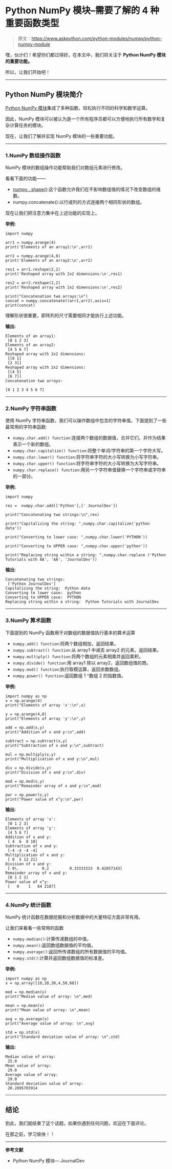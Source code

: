 # Python NumPy 模块–需要了解的 4 种重要函数类型

> 原文：<https://www.askpython.com/python-modules/numpy/python-numpy-module>

嘿，伙计们！希望你们都过得好。在本文中，我们将关注于 **Python NumPy 模块的重要功能。**

所以，让我们开始吧！

* * *

## Python NumPy 模块简介

[Python NumPy 模块](https://www.askpython.com/python-modules/numpy/python-numpy-arrays)集成了多种函数，轻松执行不同的科学和数学运算。

因此，NumPy 模块可以被认为是一个所有程序员都可以方便地执行所有数学和复杂计算任务的模块。

现在，让我们了解并实现 NumPy 模块的一些重要功能。

* * *

### 1.NumPy 数组操作函数

NumPy 模块的数组操作功能帮助我们对数组元素进行修改。

看看下面的功能——

*   [numpy . shape()](https://www.askpython.com/python-modules/numpy/python-numpy-reshape-function):这个函数允许我们在不影响数组值的情况下改变数组的维数。
*   numpy.concatenate():以行或列的方式连接两个相同形状的数组。

现在让我们把注意力集中在上述功能的实现上。

**举例:**

```
import numpy

arr1 = numpy.arange(4)
print('Elements of an array1:\n',arr1)

arr2 = numpy.arange(4,8)
print('Elements of an array2:\n',arr2)

res1 = arr1.reshape(2,2)
print('Reshaped array with 2x2 dimensions:\n',res1)

res2 = arr2.reshape(2,2)
print('Reshaped array with 2x2 dimensions:\n',res2)

print("Concatenation two arrays:\n")
concat = numpy.concatenate((arr1,arr2),axis=1)
print(concat)

```

理解形状很重要，即阵列的尺寸需要相同才能执行上述功能。

**输出:**

```
Elements of an array1:
 [0 1 2 3]
Elements of an array2:
 [4 5 6 7]
Reshaped array with 2x2 dimensions:
 [[0 1]
 [2 3]]
Reshaped array with 2x2 dimensions:
 [[4 5]
 [6 7]]
Concatenation two arrays:

[0 1 2 3 4 5 6 7]

```

* * *

### 2.NumPy 字符串函数

使用 NumPy 字符串函数，我们可以操作数组中包含的字符串值。下面提到了一些最常用的字符串函数:

*   `numpy.char.add() function`:连接两个数组的数据值，合并它们，并作为结果表示一个新的数组。
*   `numpy.char.capitalize() function`:将整个单词/字符串的第一个字符大写。
*   `numpy.char.lower() function`:将字符串字符的大小写转换为小写字符串。
*   `numpy.char.upper() function`:将字符串字符的大小写转换为大写字符串。
*   `numpy.char.replace() function`:用另一个字符串值替换一个字符串或字符串的一部分。

**举例:**

```
import numpy

res =  numpy.char.add(['Python'],[' JournalDev'])

print("Concatenating two strings:\n",res)

print("Capitalizing the string: ",numpy.char.capitalize('python data'))

print("Converting to lower case: ",numpy.char.lower('PYTHON'))

print("Converting to UPPER case: ",numpy.char.upper('python'))

print("Replacing string within a string: ",numpy.char.replace ('Python Tutorials with AA', 'AA', 'JournalDev'))

```

**输出:**

```
Concatenating two strings:
 ['Python JournalDev']
Capitalizing the string:  Python data
Converting to lower case:  python
Converting to UPPER case:  PYTHON
Replacing string within a string:  Python Tutorials with JournalDev

```

* * *

### 3.NumPy 算术函数

下面提到的 NumPy 函数用于对数组的数据值执行基本的算术运算

*   `numpy.add() function`:将两个数组相加，返回结果。
*   `numpy.subtract() function`:从 array1 中减去 array2 的元素，返回结果。
*   `numpy.multiply() function`:将两个数组的元素相乘并返回乘积。
*   `numpy.divide() function`:用 array1 除以 array2，返回数组值的商。
*   `numpy.mod() function`:执行取模运算，返回余数数组。
*   `numpy.power() function`:返回数组 1 ^数组 2 的指数值。

**举例:**

```
import numpy as np 
x = np.arange(4) 
print("Elements of array 'x':\n",x)

y = np.arange(4,8) 
print("Elements of array 'y':\n",y)

add = np.add(x,y)
print("Addition of x and y:\n",add)

subtract = np.subtract(x,y)
print("Subtraction of x and y:\n",subtract)

mul = np.multiply(x,y)
print("Multiplication of x and y:\n",mul)

div = np.divide(x,y)
print("Division of x and y:\n",div)

mod = np.mod(x,y)
print("Remainder array of x and y:\n",mod)

pwr = np.power(x,y)
print("Power value of x^y:\n",pwr)

```

**输出:**

```
Elements of array 'x':
 [0 1 2 3]
Elements of array 'y':
 [4 5 6 7]
Addition of x and y:
 [ 4  6  8 10]
Subtraction of x and y:
 [-4 -4 -4 -4]
Multiplication of x and y:
 [ 0  5 12 21]
Division of x and y:
 [ 0\.          0.2         0.33333333  0.42857143]
Remainder array of x and y:
 [0 1 2 3]
Power value of x^y:
 [   0    1   64 2187]

```

* * *

### 4.NumPy 统计函数

NumPy 统计函数在数据挖掘和分析数据中的大量特征方面非常有用。

让我们来看看一些常用的函数

*   `numpy.median()`:计算传递数组的中值。
*   `numpy.mean()`:返回数组数据值的平均值。
*   `numpy.average()`:返回所传递数组的所有数据值的平均值。
*   `numpy.std()`:计算并返回数组数据值的标准差。

**举例:**

```
import numpy as np 
x = np.array([10,20,30,4,50,60]) 

med = np.median(x)
print("Median value of array: \n",med)

mean = np.mean(x)
print("Mean value of array: \n",mean)

avg = np.average(x)
print("Average value of array: \n",avg)

std = np.std(x)
print("Standard deviation value of array: \n",std)

```

**输出:**

```
Median value of array: 
 25.0
Mean value of array: 
 29.0
Average value of array: 
 29.0
Standard deviation value of array: 
 20.2895703914

```

* * *

## 结论

到此，我们就结束了这个话题。如果你遇到任何问题，欢迎在下面评论。

在那之前，学习愉快！！

* * *

**参考文献**

*   Python NumPy 模块— JournalDev